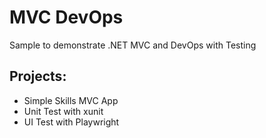 # MVC DevOps

Sample to demonstrate .NET MVC and DevOps with Testing

## Projects:

- Simple Skills MVC App
- Unit Test with xunit 
- UI Test with Playwright
